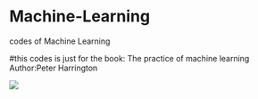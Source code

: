 # Machine-Learning
codes of Machine Learning

#this codes is just for the book: The practice of machine learning Author:Peter Harrington


![](http://img12.360buyimg.com/popWaterMark/g12/M00/09/02/rBEQYFGcmTgIAAAAAASnqnBOrM0AABxaADS3HMABKfC152.jpg)